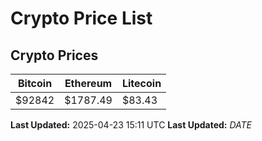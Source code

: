 # Crypto Price List

## Crypto Prices
| Bitcoin | Ethereum | Litecoin |
| ------- | -------- | -------- |
| $92842 | $1787.49 | $83.43 |
**Last Updated:** 2025-04-23 15:11 UTC
**Last Updated:** $DATE$

